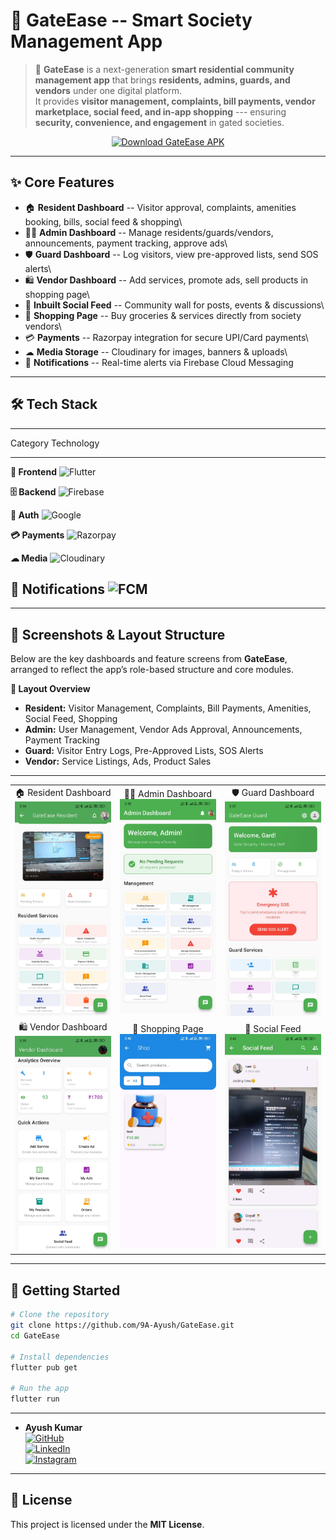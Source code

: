 # 🏡 GateEase -- Smart Society Management App

> 🚪 **GateEase** is a next-generation **smart residential community
> management app** that brings **residents, admins, guards, and
> vendors** under one digital platform.\
> It provides **visitor management, complaints, bill payments, vendor
> marketplace, social feed, and in-app shopping** --- ensuring
> **security, convenience, and engagement** in gated societies.
  
<p align="center">
  <a href="https://download-page-blond.vercel.app/" download>
    <img src="https://img.shields.io/badge/⬇_Download_GateEase_APK-blue?style=for-the-badge&logo=android" alt="Download GateEase APK">
  </a>
</p>

------------------------------------------------------------------------

## ✨ Core Features

-   🏠 **Resident Dashboard** -- Visitor approval, complaints, amenities
    booking, bills, social feed & shopping\
-   👨‍💼 **Admin Dashboard** -- Manage residents/guards/vendors,
    announcements, payment tracking, approve ads\
-   🛡 **Guard Dashboard** -- Log visitors, view pre-approved lists, send
    SOS alerts\
-   🛍 **Vendor Dashboard** -- Add services, promote ads, sell products
    in shopping page\
-   📢 **Inbuilt Social Feed** -- Community wall for posts, events &
    discussions\
-   🛒 **Shopping Page** -- Buy groceries & services directly from
    society vendors\
-   💳 **Payments** -- Razorpay integration for secure UPI/Card
    payments\
-   ☁ **Media Storage** -- Cloudinary for images, banners & uploads\
-   🔔 **Notifications** -- Real-time alerts via Firebase Cloud
    Messaging

------------------------------------------------------------------------

## 🛠️ Tech Stack

  ---------------------------------------------------------------------------------------------------------------------------------------------------------------
  Category                                    Technology
  ------------------------------------------- -------------------------------------------------------------------------------------------------------------------
  **🎨 Frontend**                             ![Flutter](https://img.shields.io/badge/Flutter-02569B?style=for-the-badge&logo=flutter&logoColor=white)

  **🗄 Backend**                               ![Firebase](https://img.shields.io/badge/Firebase-FFCA28?style=for-the-badge&logo=firebase&logoColor=black)

  **🔐 Auth**                                 ![Google](https://img.shields.io/badge/Auth-Google%20Sign--In-red?style=for-the-badge&logo=google)

  **💳 Payments**                             ![Razorpay](https://img.shields.io/badge/Razorpay-02042B?style=for-the-badge&logo=razorpay&logoColor=white)

  **☁ Media**                                 ![Cloudinary](https://img.shields.io/badge/Cloudinary-3448C5?style=for-the-badge&logo=cloudinary&logoColor=white)

  **🔔 Notifications**                        ![FCM](https://img.shields.io/badge/FCM-Push%20Notifications-yellow?style=for-the-badge&logo=firebase)
  ---------------------------------------------------------------------------------------------------------------------------------------------------------------

------------------------------------------------------------------------
## 📸 Screenshots & Layout Structure  

Below are the key dashboards and feature screens from **GateEase**, arranged to reflect the app’s role-based structure and core modules.  

**📂 Layout Overview**  
- **Resident:** Visitor Management, Complaints, Bill Payments, Amenities, Social Feed, Shopping  
- **Admin:** User Management, Vendor Ads Approval, Announcements, Payment Tracking  
- **Guard:** Visitor Entry Logs, Pre-Approved Lists, SOS Alerts  
- **Vendor:** Service Listings, Ads, Product Sales  

---

<table>
  <tr>
    <td align="center">🏠 Resident Dashboard<br><img src="https://github.com/9A-Ayush/Gate_Ease/blob/main/assets/ss/r.jpg" width="300"></td>
    <td align="center">👨‍💼 Admin Dashboard<br><img src="https://github.com/9A-Ayush/Gate_Ease/blob/main/assets/ss/a.jpg" width="300"></td>
    <td align="center">🛡 Guard Dashboard<br><img src="https://github.com/9A-Ayush/Gate_Ease/blob/main/assets/ss/g.jpg" width="300"></td>
  </tr>
  <tr>
    <td align="center">🛍 Vendor Dashboard<br><img src="https://github.com/9A-Ayush/Gate_Ease/blob/main/assets/ss/v.jpg" width="300"></td>
    <td align="center">🛒 Shopping Page<br><img src="https://github.com/9A-Ayush/Gate_Ease/blob/main/assets/ss/sp.jpg" width="300"></td>
    <td align="center">📢 Social Feed<br><img src="https://github.com/9A-Ayush/Gate_Ease/blob/main/assets/ss/m.jpg" width="300"></td>
  </tr>
</table>


------------------------------------------------------------------------

## 🚀 Getting Started

``` bash
# Clone the repository
git clone https://github.com/9A-Ayush/GateEase.git
cd GateEase

# Install dependencies
flutter pub get

# Run the app
flutter run
```

------------------------------------------------------------------------


-   **Ayush Kumar**\
    [![GitHub](https://img.shields.io/badge/GitHub-9A--Ayush-black?logo=github)](https://github.com/9A-Ayush)\
    [![LinkedIn](https://img.shields.io/badge/LinkedIn-Ayush%20Kumar-blue?logo=linkedin)](http://www.linkedin.com/in/ayush-kumar-849a1324b)\
    [![Instagram](https://img.shields.io/badge/Instagram-%40ayush__ix__xi-pink?logo=instagram)](https://www.instagram.com/ayush_ix_xi)

------------------------------------------------------------------------

## 📜 License

This project is licensed under the **MIT License**.
